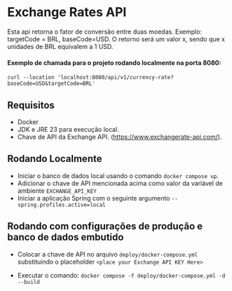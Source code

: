 # Exchange Rates API

Esta api retorna o fator de conversão entre duas moedas.
Exemplo: targetCode = BRL, baseCode=USD. O retorno será um valor x, sendo que x unidades de BRL equivalem a 1 USD.

#### Exemplo de chamada para o projeto rodando localmente na porta 8080:
`curl --location 'localhost:8080/api/v1/currency-rate?baseCode=USD&targetCode=BRL'`

## Requisitos
* Docker
* JDK e JRE 23 para execução local.
* Chave de API da Exchange API. (https://www.exchangerate-api.com/).

## Rodando Localmente

* Iniciar o banco de dados local usando o comando
  `docker compose up`.
* Adicionar o chave de API mencionada acima como valor da variável de ambiente `EXCHANGE_API_KEY`
* Iniciar a aplicação Spring com o seguinte argumento `--spring.profiles.active=local`

## Rodando com configurações de produção e banco de dados embutido
* Colocar a chave de API no arquivo `deploy/docker-compose.yml` substituindo o placeholder `<place your Exchange API KEY Here>`

* Executar o comando: `docker compose -f deploy/docker-compose.yml -d --build`
